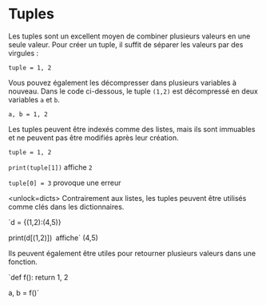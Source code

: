 # Tuples

Les tuples sont un excellent moyen de combiner plusieurs valeurs en une seule valeur.
Pour créer un tuple, il suffit de séparer les valeurs par des virgules :

`tuple = 1, 2`

Vous pouvez également les décompresser dans plusieurs variables à nouveau. Dans le code ci-dessous, le tuple `(1,2)` est décompressé en deux variables `a` et `b`.

`a, b = 1, 2`

Les tuples peuvent être indexés comme des listes, mais ils sont immuables et ne peuvent pas être modifiés après leur création.

`tuple = 1, 2`

`print(tuple[1])`
affiche `2`

`tuple[0] = 3`
provoque une erreur

<unlock=dicts>
Contrairement aux listes, les tuples peuvent être utilisés comme clés dans les dictionnaires.

`d = {(1,2):(4,5)}

print(d[(1,2)])`
`affiche` (4,5)</unlock>

Ils peuvent également être utiles pour retourner plusieurs valeurs dans une fonction.

`def f():
    return 1, 2

a, b = f()`